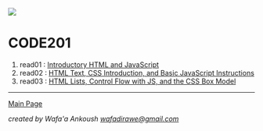 ![](https://i.pinimg.com/564x/c5/96/23/c5962394563b3d8a5f8e4c5320023e17.jpg)

# CODE201

1. read01 : [Introductory HTML and JavaScript](class-01/class-01.md)
2. read02 : [HTML Text, CSS Introduction, and Basic JavaScript Instructions](class-01/class-02/class-02.md)
3. read03 : [HTML Lists, Control Flow with JS, and the CSS Box Model](class-03/class-03.md)




***

[Main Page](README.md)

*created by Wafa'a Ankoush wafadirawe@gmail.com* 